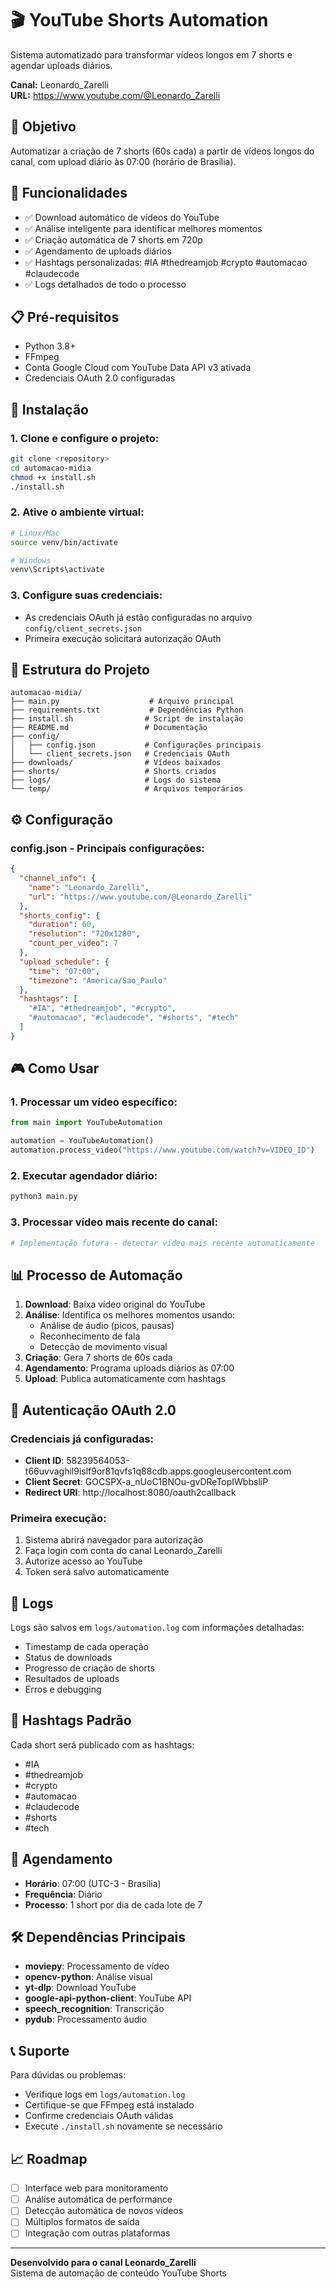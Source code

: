 # 🎬 YouTube Shorts Automation

Sistema automatizado para transformar vídeos longos em 7 shorts e agendar uploads diários.

**Canal:** Leonardo_Zarelli  
**URL:** https://www.youtube.com/@Leonardo_Zarelli

## 🎯 Objetivo

Automatizar a criação de 7 shorts (60s cada) a partir de vídeos longos do canal, com upload diário às 07:00 (horário de Brasília).

## 🚀 Funcionalidades

- ✅ Download automático de vídeos do YouTube
- ✅ Análise inteligente para identificar melhores momentos
- ✅ Criação automática de 7 shorts em 720p
- ✅ Agendamento de uploads diários
- ✅ Hashtags personalizadas: #IA #thedreamjob #crypto #automacao #claudecode
- ✅ Logs detalhados de todo o processo

## 📋 Pré-requisitos

- Python 3.8+
- FFmpeg
- Conta Google Cloud com YouTube Data API v3 ativada
- Credenciais OAuth 2.0 configuradas

## 🔧 Instalação

### 1. Clone e configure o projeto:
```bash
git clone <repository>
cd automacao-midia
chmod +x install.sh
./install.sh
```

### 2. Ative o ambiente virtual:
```bash
# Linux/Mac
source venv/bin/activate

# Windows
venv\Scripts\activate
```

### 3. Configure suas credenciais:
- As credenciais OAuth já estão configuradas no arquivo `config/client_secrets.json`
- Primeira execução solicitará autorização OAuth

## 📁 Estrutura do Projeto

```
automacao-midia/
├── main.py                    # Arquivo principal
├── requirements.txt           # Dependências Python
├── install.sh                # Script de instalação
├── README.md                 # Documentação
├── config/
│   ├── config.json           # Configurações principais
│   └── client_secrets.json   # Credenciais OAuth
├── downloads/                # Vídeos baixados
├── shorts/                   # Shorts criados
├── logs/                     # Logs do sistema
└── temp/                     # Arquivos temporários
```

## ⚙️ Configuração

### config.json - Principais configurações:

```json
{
  "channel_info": {
    "name": "Leonardo_Zarelli",
    "url": "https://www.youtube.com/@Leonardo_Zarelli"
  },
  "shorts_config": {
    "duration": 60,
    "resolution": "720x1280",
    "count_per_video": 7
  },
  "upload_schedule": {
    "time": "07:00",
    "timezone": "America/Sao_Paulo"
  },
  "hashtags": [
    "#IA", "#thedreamjob", "#crypto", 
    "#automacao", "#claudecode", "#shorts", "#tech"
  ]
}
```

## 🎮 Como Usar

### 1. Processar um vídeo específico:
```python
from main import YouTubeAutomation

automation = YouTubeAutomation()
automation.process_video("https://www.youtube.com/watch?v=VIDEO_ID")
```

### 2. Executar agendador diário:
```bash
python3 main.py
```

### 3. Processar vídeo mais recente do canal:
```python
# Implementação futura - detectar vídeo mais recente automaticamente
```

## 📊 Processo de Automação

1. **Download**: Baixa vídeo original do YouTube
2. **Análise**: Identifica os melhores momentos usando:
   - Análise de áudio (picos, pausas)
   - Reconhecimento de fala
   - Detecção de movimento visual
3. **Criação**: Gera 7 shorts de 60s cada
4. **Agendamento**: Programa uploads diários às 07:00
5. **Upload**: Publica automaticamente com hashtags

## 🔐 Autenticação OAuth 2.0

### Credenciais já configuradas:
- **Client ID**: 58239564053-t66uvvaghil9islf9or81qvfs1q88cdb.apps.googleusercontent.com
- **Client Secret**: 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
- **Redirect URI**: http://localhost:8080/oauth2callback

### Primeira execução:
1. Sistema abrirá navegador para autorização
2. Faça login com conta do canal Leonardo_Zarelli
3. Autorize acesso ao YouTube
4. Token será salvo automaticamente

## 📝 Logs

Logs são salvos em `logs/automation.log` com informações detalhadas:
- Timestamp de cada operação
- Status de downloads
- Progresso de criação de shorts
- Resultados de uploads
- Erros e debugging

## 🎯 Hashtags Padrão

Cada short será publicado com as hashtags:
- #IA
- #thedreamjob  
- #crypto
- #automacao
- #claudecode
- #shorts
- #tech

## 🔄 Agendamento

- **Horário**: 07:00 (UTC-3 - Brasília)
- **Frequência**: Diário
- **Processo**: 1 short por dia de cada lote de 7

## 🛠️ Dependências Principais

- **moviepy**: Processamento de vídeo
- **opencv-python**: Análise visual
- **yt-dlp**: Download YouTube
- **google-api-python-client**: YouTube API
- **speech_recognition**: Transcrição
- **pydub**: Processamento áudio

## 📞 Suporte

Para dúvidas ou problemas:
- Verifique logs em `logs/automation.log`
- Certifique-se que FFmpeg está instalado
- Confirme credenciais OAuth válidas
- Execute `./install.sh` novamente se necessário

## 📈 Roadmap

- [ ] Interface web para monitoramento
- [ ] Análise automática de performance
- [ ] Detecção automática de novos vídeos
- [ ] Múltiplos formatos de saída
- [ ] Integração com outras plataformas

---

**Desenvolvido para o canal Leonardo_Zarelli**  
Sistema de automação de conteúdo YouTube Shorts